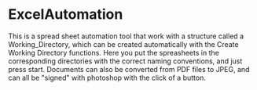 # ExcelAutomation

  This is a spread sheet automation tool that work with a structure called a Working_Directory, which can be created automatically with the Create Working Directory functions. Here you put the spreasheets in the corresponding directories with the correct naming conventions, and just press start. Documents can also be converted from PDF files to JPEG, and can all be "signed" with photoshop with the click of a button. 

